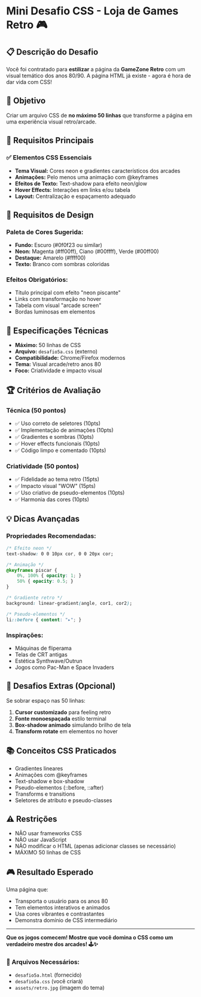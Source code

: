 # Mini Desafio CSS - Loja de Games Retro 🎮

## 📋 Descrição do Desafio

Você foi contratado para **estilizar** a página da **GameZone Retro** com um visual temático dos anos 80/90. A página HTML já existe - agora é hora de dar vida com CSS!

## 🎯 Objetivo

Criar um arquivo CSS de **no máximo 50 linhas** que transforme a página em uma experiência visual retro/arcade.

## 📝 Requisitos Principais

### ✅ Elementos CSS Essenciais
- **Tema Visual:** Cores neon e gradientes característicos dos arcades
- **Animações:** Pelo menos uma animação com @keyframes
- **Efeitos de Texto:** Text-shadow para efeito neon/glow
- **Hover Effects:** Interações em links e/ou tabela
- **Layout:** Centralização e espaçamento adequado

## 🎨 Requisitos de Design

### Paleta de Cores Sugerida:
- **Fundo:** Escuro (#0f0f23 ou similar)
- **Neon:** Magenta (#ff00ff), Ciano (#00ffff), Verde (#00ff00)
- **Destaque:** Amarelo (#ffff00)
- **Texto:** Branco com sombras coloridas

### Efeitos Obrigatórios:
- Título principal com efeito "neon piscante"
- Links com transformação no hover
- Tabela com visual "arcade screen"
- Bordas luminosas em elementos

## 🔧 Especificações Técnicas

- **Máximo:** 50 linhas de CSS
- **Arquivo:** `desafio5a.css` (externo)
- **Compatibilidade:** Chrome/Firefox modernos
- **Tema:** Visual arcade/retro anos 80
- **Foco:** Criatividade e impacto visual

## 🏆 Critérios de Avaliação

### Técnica (50 pontos)
- ✅ Uso correto de seletores (10pts)
- ✅ Implementação de animações (10pts)
- ✅ Gradientes e sombras (10pts)
- ✅ Hover effects funcionais (10pts)
- ✅ Código limpo e comentado (10pts)

### Criatividade (50 pontos)
- ✅ Fidelidade ao tema retro (15pts)
- ✅ Impacto visual "WOW" (15pts)
- ✅ Uso criativo de pseudo-elementos (10pts)
- ✅ Harmonia das cores (10pts)

## 💡 Dicas Avançadas

### Propriedades Recomendadas:
```css
/* Efeito neon */
text-shadow: 0 0 10px cor, 0 0 20px cor;

/* Animação */
@keyframes piscar {
    0%, 100% { opacity: 1; }
    50% { opacity: 0.5; }
}

/* Gradiente retro */
background: linear-gradient(angle, cor1, cor2);

/* Pseudo-elementos */
li::before { content: "▸"; }
```

### Inspirações:
- Máquinas de fliperama
- Telas de CRT antigas
- Estética Synthwave/Outrun
- Jogos como Pac-Man e Space Invaders

## 🚀 Desafios Extras (Opcional)

Se sobrar espaço nas 50 linhas:
1. **Cursor customizado** para feeling retro
2. **Fonte monoespaçada** estilo terminal
3. **Box-shadow animado** simulando brilho de tela
4. **Transform rotate** em elementos no hover

## 📚 Conceitos CSS Praticados

- Gradientes lineares
- Animações com @keyframes
- Text-shadow e box-shadow
- Pseudo-elementos (::before, ::after)
- Transforms e transitions
- Seletores de atributo e pseudo-classes

## ⚠️ Restrições

- NÃO usar frameworks CSS
- NÃO usar JavaScript
- NÃO modificar o HTML (apenas adicionar classes se necessário)
- MÁXIMO 50 linhas de CSS

## 🎮 Resultado Esperado

Uma página que:
- Transporta o usuário para os anos 80
- Tem elementos interativos e animados
- Usa cores vibrantes e contrastantes
- Demonstra domínio de CSS intermediário

---

**Que os jogos comecem! Mostre que você domina o CSS como um verdadeiro mestre dos arcades! 🕹️✨**

### 🔗 Arquivos Necessários:
- `desafio5a.html` (fornecido)
- `desafio5a.css` (você criará)
- `assets/retro.jpg` (imagem do tema)